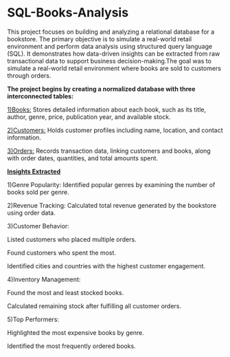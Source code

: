 # SQL-Books-Analysis
This project focuses on building and analyzing a relational database for a bookstore. The primary objective is to simulate a real-world retail environment and perform data analysis using structured query language (SQL). It demonstrates how data-driven insights can be extracted from raw transactional data to support business decision-making.The goal was to simulate a real-world retail environment where books are sold to customers through orders.

**The project begins by creating a normalized database with three interconnected tables:**

<ins>1)Books:</ins> Stores detailed information about each book, such as its title, author, genre, price, publication year, and available stock.

<ins>2)Customers:</ins> Holds customer profiles including name, location, and contact information.

<ins>3)Orders:</ins> Records transaction data, linking customers and books, along with order dates, quantities, and total amounts spent.

<ins>**Insights Extracted**</ins>

1)Genre Popularity: Identified popular genres by examining the number of books sold per genre.

2)Revenue Tracking: Calculated total revenue generated by the bookstore using order data.

3)Customer Behavior:

Listed customers who placed multiple orders.

Found customers who spent the most.

Identified cities and countries with the highest customer engagement.

4)Inventory Management:

Found the most and least stocked books.

Calculated remaining stock after fulfilling all customer orders.

5)Top Performers:

Highlighted the most expensive books by genre.

Identified the most frequently ordered books.
